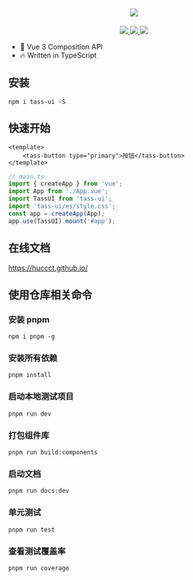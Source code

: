<!--
 * @Description: Stay hungry，Stay foolish
 * @Author: Huccct
 * @Date: 2023-02-06 13:30:25
 * @LastEditors: Please set LastEditors
 * @LastEditTime: 2023-02-08 23:47:12
-->
<h1 align="center">
    <img src="http://121.36.100.147:9000/test/logo-horizontal.png">
</h1>
<p align="center">
    <a href="#">
        <img src="https://img.shields.io/github/package-json/v/huccct/tass-ui">
    </a>
    <a href="#">
        <img src="https://img.shields.io/github/stars/huccct/tass-ui">
    </a>
    <a href="#">
        <img src="https://img.shields.io/github/license/huccct/tass-ui">
    </a>
</p>

* 💪 Vue 3 Composition API
* 🔥 Written in TypeScript


## 安装
```
npm i tass-ui -S
```

## 快速开始

```vue
<template>
    <tass-button type="primary">按钮</tass-button>
</template>
```
```ts
// main.ts
import { createApp } from 'vue';
import App from './App.vue';
import TassUI from 'tass-ui';
import 'tass-ui/es/style.css';
const app = createApp(App);
app.use(TassUI).mount('#app');
```
## 在线文档
https://huccct.github.io/
## 使用仓库相关命令

### 安装 pnpm
```
npm i pnpm -g
```
### 安装所有依赖
```
pnpm install
```
### 启动本地测试项目
```
pnpm run dev
```
### 打包组件库
```
pnpm run build:components
```
### 启动文档
```
pnpm run docs:dev
```
### 单元测试
```
pnpm run test
```
### 查看测试覆盖率
```
pnpm run coverage
```
